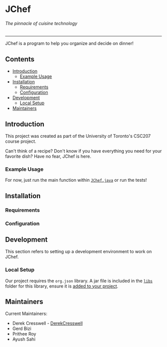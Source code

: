 # JChef
###### The pinnacle of cuisine technology

---

JChef is a program to help you organize and decide on dinner!

## Contents

* [Introduction](#introduction)
    * [Example Usage](#example-usage)
* [Installation](#installation)
    * [Requirements](#requirements)
    * [Configuration](#configuration)
* [Development](#development)
    * [Local Setup](#local-setup)
* [Maintainers](#maintainers)

## Introduction

This project was created as part of the University of Toronto's CSC207 course project.

Can't think of a recipe?
Don't know if you have everything you need for your favorite dish?
Have no fear, JChef is here.

### Example Usage

For now, just run the main function within [`JChef.java`](src/main/java/JChef.java) or run the tests!

## Installation

### Requirements

### Configuration

## Development

This section refers to setting up a development environment to work on JChef.

### Local Setup

Our project requires the `org.json` library.
A jar file is included in the [`libs`](libs) folder for this library, ensure it is [added to your project](https://stackoverflow.com/questions/1051640/correct-way-to-add-external-jars-lib-jar-to-an-intellij-idea-project).

## Maintainers

Current Maintainers:

* Derek Cresswell - [DerekCresswell](https://github.com/DerekCresswell)
* Gerd Bizi
* Prithee Roy
* Ayush Sahi

